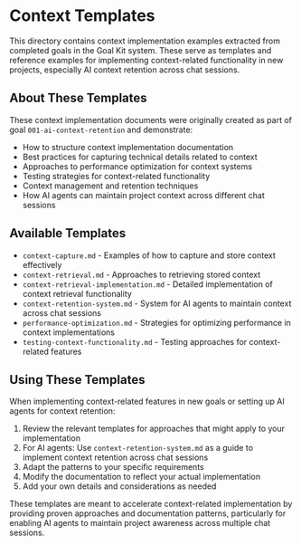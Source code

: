 # Context Templates

This directory contains context implementation examples extracted from completed goals in the Goal Kit system. These serve as templates and reference examples for implementing context-related functionality in new projects, especially AI context retention across chat sessions.

## About These Templates

These context implementation documents were originally created as part of goal `001-ai-context-retention` and demonstrate:

- How to structure context implementation documentation
- Best practices for capturing technical details related to context
- Approaches to performance optimization for context systems
- Testing strategies for context-related functionality
- Context management and retention techniques
- How AI agents can maintain project context across different chat sessions

## Available Templates

- `context-capture.md` - Examples of how to capture and store context effectively
- `context-retrieval.md` - Approaches to retrieving stored context
- `context-retrieval-implementation.md` - Detailed implementation of context retrieval functionality
- `context-retention-system.md` - System for AI agents to maintain context across chat sessions
- `performance-optimization.md` - Strategies for optimizing performance in context implementations
- `testing-context-functionality.md` - Testing approaches for context-related features

## Using These Templates

When implementing context-related features in new goals or setting up AI agents for context retention:
1. Review the relevant templates for approaches that might apply to your implementation
2. For AI agents: Use `context-retention-system.md` as a guide to implement context retention across chat sessions
3. Adapt the patterns to your specific requirements
4. Modify the documentation to reflect your actual implementation
5. Add your own details and considerations as needed

These templates are meant to accelerate context-related implementation by providing proven approaches and documentation patterns, particularly for enabling AI agents to maintain project awareness across multiple chat sessions.